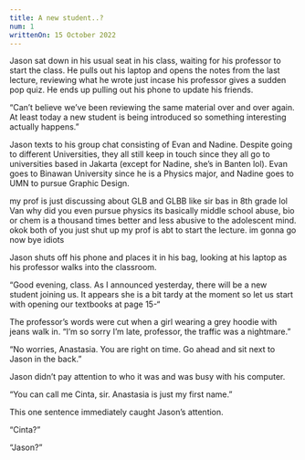 ```yaml
---
title: A new student..?
num: 1
writtenOn: 15 October 2022
---
```


Jason sat down in his usual seat in his class, waiting for his professor to start the class. He pulls out his laptop and opens the notes from the last lecture, reviewing what he wrote just incase his professor gives a sudden pop quiz. He ends up pulling out his phone to update his friends.

“Can’t believe we’ve been reviewing the same material over and over again. At least today a new student is being introduced so something interesting actually happens.”

Jason texts to his group chat consisting of Evan and Nadine. Despite going to different Universities, they all still keep in touch since they all go to universities based in Jakarta (except for Nadine, she’s in Banten lol). Evan goes to Binawan University since he is a Physics major, and Nadine goes to UMN to pursue Graphic Design.

<message-container>
<message contact="Evan" alignment="left" img="https://cdn.fangdustry.me/evan.png">my prof is just discussing about GLB and GLBB like sir bas in 8th grade lol</message>
<message contact="Nadine" alignment="left" img="https://cdn.fangdustry.me/nadine.png">
Van why did you even pursue physics its basically middle school abuse, bio or chem is a thousand times better and less abusive to the adolescent mind.
</message>
<message contact="Jason" alignment="right" img="https://cdn.fangdustry.me/jason.png">
okok both of you just shut up my prof is abt to start the lecture.
</message>
<message alignment="right">
im gonna go now bye idiots
</message>
</message-container>

Jason shuts off his phone and places it in his bag, looking at his laptop as his professor walks into the classroom.

“Good evening, class. As I announced yesterday, there will be a new student joining us. It appears she is a bit tardy at the moment so let us start with opening our textbooks at page 15-“

The professor’s words were cut when a girl wearing a grey hoodie with jeans walk in. “I’m so sorry I’m late, professor, the traffic was a nightmare.”

“No worries, Anastasia. You are right on time. Go ahead and sit next to Jason in the back.”

Jason didn’t pay attention to who it was and was busy with his computer.

“You can call me Cinta, sir. Anastasia is just my first name.”

This one sentence immediately caught Jason’s attention.

“Cinta?”

“Jason?”
